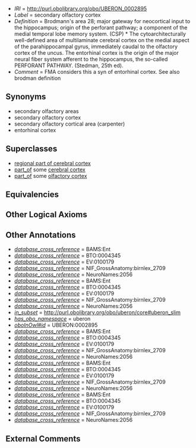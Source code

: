  * *IRI* = http://purl.obolibrary.org/obo/UBERON_0002895
 * *Label* = secondary olfactory cortex
 * *Definition* = Brodmann's area 28; major gateway for neocortical input to the hippocampus; origin of the perforant pathway; a component of the medial temporal lobe memory system. (CSP) * The cytoarchitecturally well-defined area of multilaminate cerebral cortex on the medial aspect of the parahippocampal gyrus, immediately caudal to the olfactory cortex of the uncus. The entorhinal cortex is the origin of the major neural fiber system afferent to the hippocampus, the so-called PERFORANT PATHWAY. (Stedman, 25th ed).
 * *Comment* = FMA considers this a syn of entorhinal cortex. See also brodman definition

## Synonyms

 * secondary olfactory areas
 * secondary olfactory cortex
 * secondary olfactory cortical area (carpenter)
 * entorhinal cortex

## Superclasses

 * [regional part of cerebral cortex](../../UBERON/19/UBERON_0002619.md)
 * [part_of](../../BFO/50/BFO_0000050.md) some [cerebral cortex](../../UBERON/56/UBERON_0000956.md)
 * [part_of](../../BFO/50/BFO_0000050.md) some [olfactory cortex](../../UBERON/94/UBERON_0002894.md)

## Equivalencies


## Other Logical Axioms


## Other Annotations

 * *[database_cross_reference](../../ef/oboInOwl#hasDbXref.md)* = BAMS:Ent
 * *[database_cross_reference](../../ef/oboInOwl#hasDbXref.md)* = BTO:0004345
 * *[database_cross_reference](../../ef/oboInOwl#hasDbXref.md)* = EV:0100179
 * *[database_cross_reference](../../ef/oboInOwl#hasDbXref.md)* = NIF_GrossAnatomy:birnlex_2709
 * *[database_cross_reference](../../ef/oboInOwl#hasDbXref.md)* = NeuroNames:2056
 * *[database_cross_reference](../../ef/oboInOwl#hasDbXref.md)* = BAMS:Ent
 * *[database_cross_reference](../../ef/oboInOwl#hasDbXref.md)* = BTO:0004345
 * *[database_cross_reference](../../ef/oboInOwl#hasDbXref.md)* = EV:0100179
 * *[database_cross_reference](../../ef/oboInOwl#hasDbXref.md)* = NIF_GrossAnatomy:birnlex_2709
 * *[database_cross_reference](../../ef/oboInOwl#hasDbXref.md)* = NeuroNames:2056
 * *[in_subset](../../et/oboInOwl#inSubset.md)* = http://purl.obolibrary.org/obo/uberon/core#uberon_slim
 * *[has_obo_namespace](../../ce/oboInOwl#hasOBONamespace.md)* = uberon
 * *[oboInOwl#id](../../id/oboInOwl#id.md)* = UBERON:0002895
 * *[database_cross_reference](../../ef/oboInOwl#hasDbXref.md)* = BAMS:Ent
 * *[database_cross_reference](../../ef/oboInOwl#hasDbXref.md)* = BTO:0004345
 * *[database_cross_reference](../../ef/oboInOwl#hasDbXref.md)* = EV:0100179
 * *[database_cross_reference](../../ef/oboInOwl#hasDbXref.md)* = NIF_GrossAnatomy:birnlex_2709
 * *[database_cross_reference](../../ef/oboInOwl#hasDbXref.md)* = NeuroNames:2056
 * *[database_cross_reference](../../ef/oboInOwl#hasDbXref.md)* = BAMS:Ent
 * *[database_cross_reference](../../ef/oboInOwl#hasDbXref.md)* = BTO:0004345
 * *[database_cross_reference](../../ef/oboInOwl#hasDbXref.md)* = EV:0100179
 * *[database_cross_reference](../../ef/oboInOwl#hasDbXref.md)* = NIF_GrossAnatomy:birnlex_2709
 * *[database_cross_reference](../../ef/oboInOwl#hasDbXref.md)* = NeuroNames:2056
 * *[database_cross_reference](../../ef/oboInOwl#hasDbXref.md)* = BAMS:Ent
 * *[database_cross_reference](../../ef/oboInOwl#hasDbXref.md)* = BTO:0004345
 * *[database_cross_reference](../../ef/oboInOwl#hasDbXref.md)* = EV:0100179
 * *[database_cross_reference](../../ef/oboInOwl#hasDbXref.md)* = NIF_GrossAnatomy:birnlex_2709
 * *[database_cross_reference](../../ef/oboInOwl#hasDbXref.md)* = NeuroNames:2056

## External Comments

